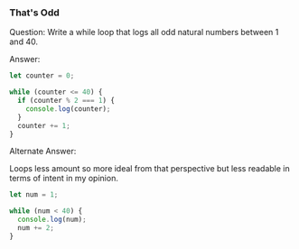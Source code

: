 
### That's Odd

Question: Write a while loop that logs all odd natural numbers between 1 and 40.

Answer:

```javascript
let counter = 0;

while (counter <= 40) {
  if (counter % 2 === 1) {
    console.log(counter);
  }
  counter += 1;
}
```

Alternate Answer:

Loops less amount so more ideal from that perspective but less readable in terms of intent in my opinion.

```javascript
let num = 1;

while (num < 40) {
  console.log(num);
  num += 2;
}
```